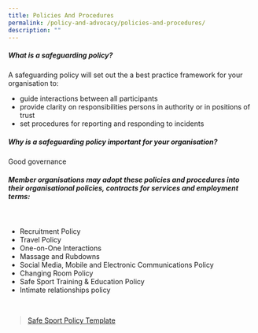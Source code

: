 ```yaml
---
title: Policies And Procedures
permalink: /policy-and-advocacy/policies-and-procedures/
description: ""
---
```

#####  What is a safeguarding policy?

A safeguarding policy will set out the a best practice framework for your organisation to:
*  guide interactions between all participants
*  provide clarity on responsibilities persons in authority or in positions of trust
*  set procedures for reporting and responding to incidents 

#####  Why is a safeguarding policy important for your organisation?

Good governance 

##### Member organisations may adopt these policies and procedures into their organisational policies, contracts for services and employment terms:

<br>

* Recruitment Policy
* Travel Policy
* One-on-One Interactions
* Massage and Rubdowns
* Social Media, Mobile and Electronic Communications Policy
* Changing Room Policy
* Safe Sport Training & Education Policy
* Intimate relationships policy
<br>

> [Safe Sport Policy Template](/files/Template%20Safe%20Sport%20Policy.pdf)